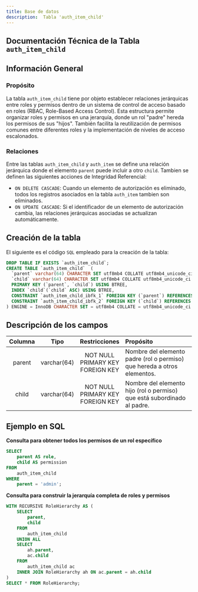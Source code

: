 ```yaml
---
title: Base de datos
description:  Tabla 'auth_item_child'
---
```



## Documentación Técnica de la Tabla `auth_item_child`

## Información General

### Propósito
La tabla `auth_item_child` tiene por objeto establecer relaciones jerárquicas entre roles y permisos dentro de un sistema de control de acceso basado en roles (RBAC, Role-Based Access Control). Esta estructura permite organizar roles y permisos en una jerarquía, donde un rol "padre" hereda los permisos de sus "hijos". También facilita la reutilización de permisos comunes entre diferentes roles y la implementación de niveles de acceso escalonados.

### Relaciones
Entre las tablas `auth_item_child` y `auth_item` se define una relación jerárquica donde el elemento `parent` puede incluir a otro `child`.
Tambien se definen las siguientes acciones de Integridad Referencial:
- `ON DELETE CASCADE`: Cuando un elemento de autorización es eliminado, todos los registros asociados en la tabla `auth_item` tambien son eliminados.
- `ON UPDATE CASCADE`: Si el identificador de un elemento de autorización cambia, las relaciones jerárquicas asociadas se actualizan automáticamente.

## Creación de la tabla
El siguiente es el código `SQL` empleado para la creación de la tabla:
``` sql
DROP TABLE IF EXISTS `auth_item_child`;
CREATE TABLE `auth_item_child`  (
  `parent` varchar(64) CHARACTER SET utf8mb4 COLLATE utf8mb4_unicode_ci NOT NULL,
  `child` varchar(64) CHARACTER SET utf8mb4 COLLATE utf8mb4_unicode_ci NOT NULL,
  PRIMARY KEY (`parent`, `child`) USING BTREE,
  INDEX `child`(`child` ASC) USING BTREE,
  CONSTRAINT `auth_item_child_ibfk_1` FOREIGN KEY (`parent`) REFERENCES `auth_item` (`name`) ON DELETE CASCADE ON UPDATE CASCADE,
  CONSTRAINT `auth_item_child_ibfk_2` FOREIGN KEY (`child`) REFERENCES `auth_item` (`name`) ON DELETE CASCADE ON UPDATE CASCADE
) ENGINE = InnoDB CHARACTER SET = utf8mb4 COLLATE = utf8mb4_unicode_ci ROW_FORMAT = Dynamic;
```

## Descripción de los campos
|Columna	|Tipo		|Restricciones	|Propósito	|
|:-------------:|:-------------:|:-------------:|:-------------|
|parent		|varchar(64)		|NOT NULL<br>PRIMARY KEY<br>FOREIGN KEY	|Nombre del elemento padre (rol o permiso) que hereda a otros elementos.|
|child	|varchar(64)	|NOT NULL<br>PRIMARY KEY<br>FOREIGN KEY		|Nombre del elemento hijo (rol o permiso) que está subordinado al padre.|


## Ejemplo en SQL

**Consulta para obtener todos los permisos de un rol específico**
``` sql
SELECT 
    parent AS role, 
    child AS permission 
FROM 
    auth_item_child 
WHERE 
    parent = 'admin';
```

**Consulta para construir la jerarquía completa de roles y permisos**
``` sql
WITH RECURSIVE RoleHierarchy AS (
    SELECT 
        parent, 
        child 
    FROM 
        auth_item_child
    UNION ALL
    SELECT 
        ah.parent, 
        ac.child 
    FROM 
        auth_item_child ac
    INNER JOIN RoleHierarchy ah ON ac.parent = ah.child
)
SELECT * FROM RoleHierarchy;
```  